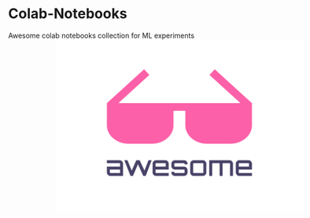 # Colab-Notebooks
Awesome colab notebooks collection for ML experiments
<br>
<img width="600" height="350" style="margin-left:10vw" src="media.svg" alt="Awesome">
